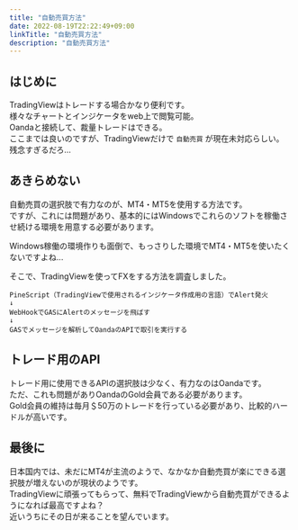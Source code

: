 ```yaml
---
title: "自動売買方法"
date: 2022-08-19T22:22:49+09:00
linkTitle: "自動売買方法"
description: "自動売買方法"
---
```


## はじめに
TradingViewはトレードする場合かなり便利です。  
様々なチャートとインジケータをweb上で閲覧可能。  
Oandaと接続して、裁量トレードはできる。  
ここまでは良いのですが、TradingViewだけで `自動売買` が現在未対応らしい。  
残念すぎるだろ...  

## あきらめない
自動売買の選択肢で有力なのが、MT4・MT5を使用する方法です。  
ですが、これには問題があり、基本的にはWindowsでこれらのソフトを稼働させ続ける環境を用意する必要があります。  

Windows稼働の環境作りも面倒で、もっさりした環境でMT4・MT5を使いたくないですよね...  

そこで、TradingViewを使ってFXをする方法を調査しました。  

```
PineScript（TradingViewで使用されるインジケータ作成用の言語）でAlert発火
↓
WebHookでGASにAlertのメッセージを飛ばす
↓
GASでメッセージを解析してOandaのAPIで取引を実行する
```

## トレード用のAPI
トレード用に使用できるAPIの選択肢は少なく、有力なのはOandaです。  
ただ、これも問題がありOandaのGold会員である必要があります。  
Gold会員の維持は毎月＄50万のトレードを行っている必要があり、比較的ハードルが高いです。  

## 最後に
日本国内では、未だにMT4が主流のようで、なかなか自動売買が楽にできる選択肢が増えないのが現状のようです。  
TradingViewに頑張ってもらって、無料でTradingViewから自動売買ができるようになれば最高ですよね？  
近いうちにその日が来ることを望んでいます。  